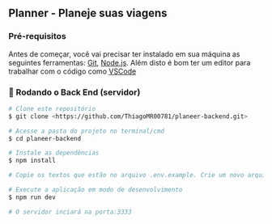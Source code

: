 ## Planner - Planeje suas viagens

### Pré-requisitos

Antes de começar, você vai precisar ter instalado em sua máquina as seguintes ferramentas:
[Git](https://git-scm.com), [Node.js](https://nodejs.org/en/). 
Além disto é bom ter um editor para trabalhar com o código como [VSCode](https://code.visualstudio.com/)

### 🎲 Rodando o Back End (servidor)

```bash
# Clone este repositório
$ git clone <https://github.com/ThiagoMR00781/planeer-backend.git>

# Acesse a pasta do projeto no terminal/cmd
$ cd planeer-backend

# Instale as dependências
$ npm install

# Copie os textos que estão no arquivo .env.example. Crie um novo arquivo .env e cole nele

# Execute a aplicação em modo de desenvolvimento
$ npm run dev

# O servidor inciará na porta:3333
```
